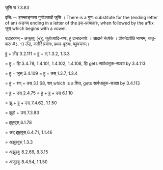 

 जुसि च 7.3.83 

वृत्तिः --ः इगन्‍ताङ्गस्‍य गुणोऽजादौ जुसि । There is a गुण: substitute for the (ending letter of an) अङ्गम् ending in a letter of the इक्-प्रत्याहारः, when followed by the affix जुस् which begins with a vowel. 


उदाहरणम् – अजुहवुः (√हु, जुहोत्यादि-गणः, हु दानादनयोः । आदाने चेत्येके । प्रीणनेऽपीति भाष्यम्, धातु-पाठः #३. १) लँङ्, कर्तरि प्रयोगः, प्रथम-पुरुषः, बहुवचनम्। 


हु + लँङ् 3.2.111 = हु + ल् 1.3.2, 1.3.3 

= हु + झि 3.4.78, 1.4.101, 1.4.102, 1.4.108, झि gets सार्वधातुक-सञ्ज्ञा by 3.4.113 

= हु + जुस् 3.4.109 = हु + उस् 1.3.7, 1.3.4 

= हु + शप् + उस् 3.1.68, शप् which is a शित्, gets सार्वधातुक-सञ्ज्ञा by 3.4.113 

= हु + उस् 2.4.75 = हु + हु + उस् 6.1.10 

= झु + हु + उस् 7.4.62, 1.1.50 

= झुहो + उस् 7.3.83 

= झुहवुस् 6.1.78 

= अट् झुहवुस् 6.4.71, 1.1.46 

= अझुहवुस् 1.3.3 

= अझुहवुः 8.2.66, 8.3.15 

= अजुहवुः 8.4.54, 1.1.50 


